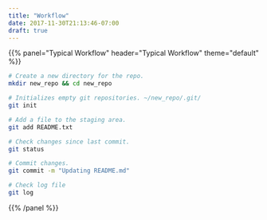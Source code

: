 ```yaml
---
title: "Workflow"
date: 2017-11-30T21:13:46-07:00
draft: true
---
```




{{% panel="Typical Workflow" header="Typical Workflow" theme="default" %}}
```bash
# Create a new directory for the repo.
mkdir new_repo && cd new_repo

# Initializes empty git repositories. ~/new_repo/.git/
git init
```

```bash
# Add a file to the staging area.
git add README.txt
```

```bash
# Check changes since last commit.
git status
```

```bash
# Commit changes.
git commit -m "Updating README.md"
```

```bash
# Check log file 
git log
```
{{% /panel %}}

